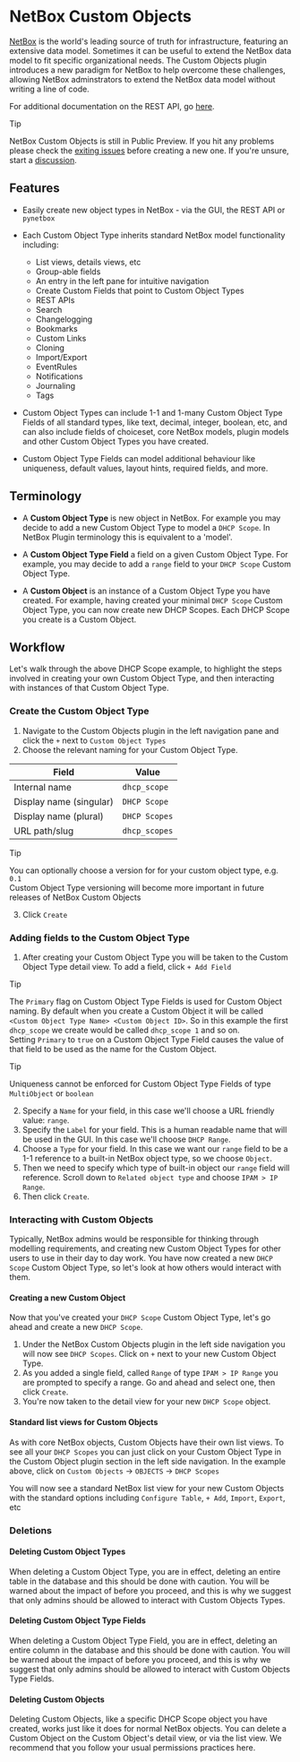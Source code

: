 # NetBox Custom Objects

[NetBox](https://github.com/netbox-community/netbox) is the world's leading source of truth for infrastructure, featuring an extensive data model. Sometimes it can be useful to extend the NetBox data model to fit specific organizational needs. The Custom Objects plugin introduces a new paradigm for NetBox to help overcome these challenges, allowing NetBox adminstrators to extend the NetBox data model without writing a line of code.

For additional documentation on the REST API, go [here](api.md).

> [!TIP]
> NetBox Custom Objects is still in Public Preview. If you hit any problems please check the [exiting issues](https://github.com/netboxlabs/netbox-custom-objects/issues) before creating a new one. If you're unsure, start a [discussion](https://github.com/netboxlabs/netbox-custom-objects/discussions).

## Features

* Easily create new object types in NetBox - via the GUI, the REST API or `pynetbox`

* Each Custom Object Type inherits standard NetBox model functionality including:
  * List views, details views, etc
  * Group-able fields
  * An entry in the left pane for intuitive navigation
  * Create Custom Fields that point to Custom Object Types
  * REST APIs
  * Search
  * Changelogging
  * Bookmarks
  * Custom Links
  * Cloning
  * Import/Export
  * EventRules
  * Notifications
  * Journaling
  * Tags

* Custom Object Types can include 1-1 and 1-many Custom Object Type Fields of all standard types, like text, decimal, integer, boolean, etc, and can also include fields of choiceset, core NetBox models, plugin models and other Custom Object Types you have created.

* Custom Object Type Fields can model additional behaviour like uniqueness, default values, layout hints, required fields, and more.

## Terminology

* A **Custom Object Type** is new object in NetBox. For example you may decide to add a new Custom Object Type to model a `DHCP Scope`. In NetBox Plugin terminology this is equivalent to a 'model'.

* A **Custom Object Type Field** a field on a given Custom Object Type. For example, you may decide to add a `range` field to your `DHCP Scope` Custom Object Type.

* A **Custom Object** is an instance of a Custom Object Type you have created. For example, having created your minimal `DHCP Scope` Custom Object Type, you can now create new DHCP Scopes. Each DHCP Scope you create is a Custom Object.


## Workflow

Let's walk through the above DHCP Scope example, to highlight the steps involved in creating your own Custom Object Type, and then interacting with instances of that Custom Object Type.

### Create the Custom Object Type

1. Navigate to the Custom Objects plugin in the left navigation pane and click the `+` next to `Custom Object Types`
2. Choose the relevant naming for your Custom Object Type.

| Field                   | Value         |
|-------------------------|---------------|
| Internal name           | `dhcp_scope`  |
| Display name (singular) | `DHCP Scope`  |
| Display name (plural)   | `DHCP Scopes` |
| URL path/slug           | `dhcp_scopes` |

> [!TIP]
> You can optionally choose a version for for your custom object type, e.g. `0.1`  
> Custom Object Type versioning will become more important in future releases of NetBox Custom Objects

3. Click `Create`

### Adding fields to the Custom Object Type

1. After creating your Custom Object Type you will be taken to the Custom Object Type detail view. To add a field, click `+ Add Field`

> [!TIP]
> The `Primary` flag on Custom Object Type Fields is used for Custom Object naming. By default when you create a Custom Object it will be called `<Custom Object Type Name> <Custom Object ID>`. So in this example the first `dhcp_scope` we create would be called `dhcp_scope 1` and so on.  
> Setting `Primary` to `true` on a Custom Object Type Field causes the value of that field to be used as the name for the Custom Object.

> [!TIP]
> Uniqueness cannot be enforced for Custom Object Type Fields of type `MultiObject` or `boolean`  


2. Specify a `Name` for your field, in this case we'll choose a URL friendly value: `range`.
3. Specify the `Label` for your field. This is a human readable name that will be used in the GUI. In this case we'll choose `DHCP Range`.
4. Choose a `Type` for your field. In this case we want our `range` field to be a 1-1 reference to a built-in NetBox object type, so we choose `Object`.
5. Then we need to specify which type of built-in object our `range` field will reference. Scroll down to `Related object type` and choose `IPAM > IP Range`.
6. Then click `Create`.



### Interacting with Custom Objects

Typically, NetBox admins would be responsible for thinking through modelling requirements, and creating new Custom Object Types for other users to use in their day to day work. You have now created a new `DHCP Scope` Custom Object Type, so let's look at how others would interact with them.

#### Creating a new Custom Object

Now that you've created your `DHCP Scope` Custom Object Type, let's go ahead and create a new `DHCP Scope`.

1. Under the NetBox Custom Objects plugin in the left side navigation you will now see `DHCP Scopes`. Click on `+` next to your new Custom Object Type.
2. As you added a single field, called `Range` of type `IPAM > IP Range` you are prompted to specify a range. Go and ahead and select one, then click `Create`.
3. You're now taken to the detail view for your new `DHCP Scope` object.

#### Standard list views for Custom Objects

As with core NetBox objects, Custom Objects have their own list views. To see all your `DHCP Scopes` you can just click on your Custom Object Type in the Custom Object plugin section in the left side navigation. In the example above, click on `Custom Objects` -> `OBJECTS` -> `DHCP Scopes`

You will now see a standard NetBox list view for your new Custom Objects with the standard options including `Configure Table`, `+ Add`, `Import`, `Export`, etc

### Deletions

#### Deleting Custom Object Types

When deleting a Custom Object Type, you are in effect, deleting an entire table in the database and this should be done with caution. You will be warned about the impact of before you proceed, and this is why we suggest that only admins should be allowed to interact with Custom Objects Types.

#### Deleting Custom Object Type Fields

When deleting a Custom Object Type Field, you are in effect, deleting an entire column in the database and this should be done with caution. You will be warned about the impact of before you proceed, and this is why we suggest that only admins should be allowed to interact with Custom Objects Type Fields.

#### Deleting Custom Objects

Deleting Custom Objects, like a specific DHCP Scope object you have created, works just like it does for normal NetBox objects. You can delete a Custom Object on the Custom Object's detail view, or via the list view. We recommend that you follow your usual permissions practices here.